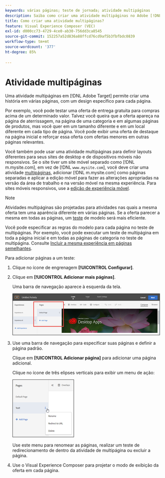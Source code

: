 ```yaml
---
keywords: várias páginas; teste de jornada; atividade multipáginas
description: Saiba como criar uma atividade multipáginas no Adobe [!DNL Target] permite criar uma história em várias páginas, com um design específico para cada página.
title: Como criar uma atividade multipáginas?
feature: Visual Experience Composer (VEC)
exl-id: d000cc73-4729-4ce0-ab30-756dd3ca8545
source-git-commit: 152257a52d836a88ffcd76cd9af5b3fbfbdc0839
workflow-type: tm+mt
source-wordcount: '377'
ht-degree: 85%

---
```


# Atividade multipáginas

Uma atividade multipáginas em [!DNL Adobe Target] permite criar uma história em várias páginas, com um design específico para cada página.

Por exemplo, você pode testar uma oferta de entrega gratuita para compras acima de um determinado valor. Talvez você queira que a oferta apareça na página de aterrissagem, na página de uma categoria e em algumas páginas de produtos, mas você quer em um tamanho diferente e em um local diferente em cada tipo de página. Você pode exibir uma oferta de destaque na página inicial e reforçar essa oferta com ofertas menores em outras páginas relevantes.

Você também pode usar uma atividade multipáginas para definir layouts diferentes para seus sites de desktop e de dispositivos móveis não responsivos. Se o site tiver um site móvel separado como [!DNL m.mysite.com], em vez de [!DNL `www.mysite.com`], você deve criar uma atividade [multipáginas](/help/main/c-experiences/c-visual-experience-composer/multipage-activity.md#concept_277E096063E14813AC5D8EDFA1D2ED48), adicionar [!DNL m.mysite.com] como páginas separadas e aplicar a edição móvel para fazer as alterações apropriadas na versão da área de trabalho e na versão móvel na mesma experiência. Para sites móveis responsivos, use a [edição de experiência móvel](/help/main/c-experiences/c-visual-experience-composer/mobile-viewports.md#concept_8E45527C4ABC41D59AA3553BEDC76FA5).

>[!NOTE]
>
>Atividades multipáginas são projetadas para atividades nas quais a mesma oferta tem uma aparência diferente em várias páginas. Se a oferta parecer a mesma em todas as páginas, um [teste](/help/main/c-experiences/c-visual-experience-composer/temtest.md#task_2539D51A18044F82B0D9895636546781) de modelo será mais eficiente.

Você pode especificar as regras do modelo para cada página no teste de multipáginas. Por exemplo, você pode executar um teste de multipágina em toda a página inicial e em todas as páginas de categoria no teste de multipágina. Consulte [Incluir a mesma experiência em páginas semelhantes](/help/main/c-experiences/c-visual-experience-composer/temtest.md#task_2539D51A18044F82B0D9895636546781).

Para adicionar páginas a um teste:

1. Clique no ícone de engrenagem **[!UICONTROL Configurar]**.
1. Clique em **[!UICONTROL Adicionar mais páginas]**.

   Uma barra de navegação aparece à esquerda da tela.

   ![](assets/multipage_nav.png)

1. Use uma barra de navegação para especificar suas páginas e definir a página padrão.

   Clique em **[!UICONTROL Adicionar página]** para adicionar uma página adicional.

   Clique no ícone de três elipses verticais para exibir um menu de ação:

   ![](assets/multipage_menu.png)

   Use este menu para renomear as páginas, realizar um teste de redirecionamento de dentro da atividade de multipágina ou excluir a página.

1. Use o Visual Experience Composer para projetar o modo de exibição da oferta em cada página.
